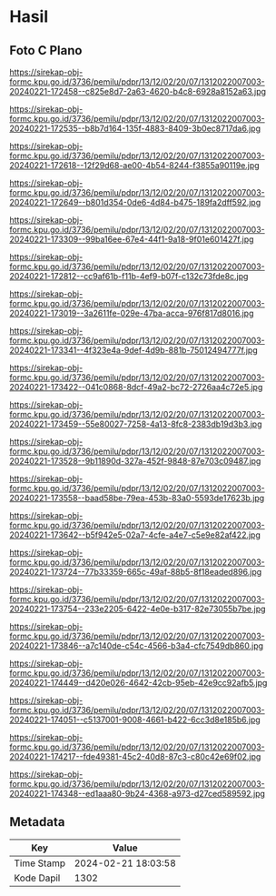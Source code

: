 # Hasil

## Foto C Plano

https://sirekap-obj-formc.kpu.go.id/3736/pemilu/pdpr/13/12/02/20/07/1312022007003-20240221-172458--c825e8d7-2a63-4620-b4c8-6928a8152a63.jpg

https://sirekap-obj-formc.kpu.go.id/3736/pemilu/pdpr/13/12/02/20/07/1312022007003-20240221-172535--b8b7d164-135f-4883-8409-3b0ec8717da6.jpg

https://sirekap-obj-formc.kpu.go.id/3736/pemilu/pdpr/13/12/02/20/07/1312022007003-20240221-172618--12f29d68-ae00-4b54-8244-f3855a90119e.jpg

https://sirekap-obj-formc.kpu.go.id/3736/pemilu/pdpr/13/12/02/20/07/1312022007003-20240221-172649--b801d354-0de6-4d84-b475-189fa2dff592.jpg

https://sirekap-obj-formc.kpu.go.id/3736/pemilu/pdpr/13/12/02/20/07/1312022007003-20240221-173309--99ba16ee-67e4-44f1-9a18-9f01e601427f.jpg

https://sirekap-obj-formc.kpu.go.id/3736/pemilu/pdpr/13/12/02/20/07/1312022007003-20240221-172812--cc9af61b-f11b-4ef9-b07f-c132c73fde8c.jpg

https://sirekap-obj-formc.kpu.go.id/3736/pemilu/pdpr/13/12/02/20/07/1312022007003-20240221-173019--3a2611fe-029e-47ba-acca-976f817d8016.jpg

https://sirekap-obj-formc.kpu.go.id/3736/pemilu/pdpr/13/12/02/20/07/1312022007003-20240221-173341--4f323e4a-9def-4d9b-881b-75012494777f.jpg

https://sirekap-obj-formc.kpu.go.id/3736/pemilu/pdpr/13/12/02/20/07/1312022007003-20240221-173422--041c0868-8dcf-49a2-bc72-2726aa4c72e5.jpg

https://sirekap-obj-formc.kpu.go.id/3736/pemilu/pdpr/13/12/02/20/07/1312022007003-20240221-173459--55e80027-7258-4a13-8fc8-2383db19d3b3.jpg

https://sirekap-obj-formc.kpu.go.id/3736/pemilu/pdpr/13/12/02/20/07/1312022007003-20240221-173528--9b11890d-327a-452f-9848-87e703c09487.jpg

https://sirekap-obj-formc.kpu.go.id/3736/pemilu/pdpr/13/12/02/20/07/1312022007003-20240221-173558--baad58be-79ea-453b-83a0-5593de17623b.jpg

https://sirekap-obj-formc.kpu.go.id/3736/pemilu/pdpr/13/12/02/20/07/1312022007003-20240221-173642--b5f942e5-02a7-4cfe-a4e7-c5e9e82af422.jpg

https://sirekap-obj-formc.kpu.go.id/3736/pemilu/pdpr/13/12/02/20/07/1312022007003-20240221-173724--77b33359-665c-49af-88b5-8f18eaded896.jpg

https://sirekap-obj-formc.kpu.go.id/3736/pemilu/pdpr/13/12/02/20/07/1312022007003-20240221-173754--233e2205-6422-4e0e-b317-82e73055b7be.jpg

https://sirekap-obj-formc.kpu.go.id/3736/pemilu/pdpr/13/12/02/20/07/1312022007003-20240221-173846--a7c140de-c54c-4566-b3a4-cfc7549db860.jpg

https://sirekap-obj-formc.kpu.go.id/3736/pemilu/pdpr/13/12/02/20/07/1312022007003-20240221-174449--d420e026-4642-42cb-95eb-42e9cc92afb5.jpg

https://sirekap-obj-formc.kpu.go.id/3736/pemilu/pdpr/13/12/02/20/07/1312022007003-20240221-174051--c5137001-9008-4661-b422-6cc3d8e185b6.jpg

https://sirekap-obj-formc.kpu.go.id/3736/pemilu/pdpr/13/12/02/20/07/1312022007003-20240221-174217--fde49381-45c2-40d8-87c3-c80c42e69f02.jpg

https://sirekap-obj-formc.kpu.go.id/3736/pemilu/pdpr/13/12/02/20/07/1312022007003-20240221-174348--ed1aaa80-9b24-4368-a973-d27ced589592.jpg


## Metadata

| Key        | Value               |
| ---------- | ------------------- |
| Time Stamp | 2024-02-21 18:03:58 |
| Kode Dapil | 1302                |



